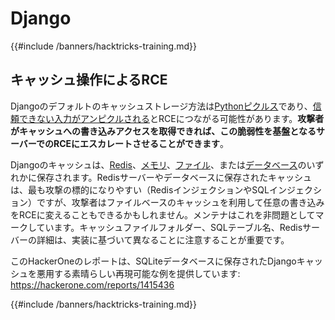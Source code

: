 # Django

{{#include /banners/hacktricks-training.md}}

## キャッシュ操作によるRCE
Djangoのデフォルトのキャッシュストレージ方法は[Pythonピクルス](https://docs.python.org/3/library/pickle.html)であり、[信頼できない入力がアンピクルされる](https://media.blackhat.com/bh-us-11/Slaviero/BH_US_11_Slaviero_Sour_Pickles_Slides.pdf)とRCEにつながる可能性があります。**攻撃者がキャッシュへの書き込みアクセスを取得できれば、この脆弱性を基盤となるサーバーでのRCEにエスカレートさせることができます**。

Djangoのキャッシュは、[Redis](https://github.com/django/django/blob/48a1929ca050f1333927860ff561f6371706968a/django/core/cache/backends/redis.py#L12)、[メモリ](https://github.com/django/django/blob/48a1929ca050f1333927860ff561f6371706968a/django/core/cache/backends/locmem.py#L16)、[ファイル](https://github.com/django/django/blob/48a1929ca050f1333927860ff561f6371706968a/django/core/cache/backends/filebased.py#L16)、または[データベース](https://github.com/django/django/blob/48a1929ca050f1333927860ff561f6371706968a/django/core/cache/backends/db.py#L95)のいずれかに保存されます。Redisサーバーやデータベースに保存されたキャッシュは、最も攻撃の標的になりやすい（RedisインジェクションやSQLインジェクション）ですが、攻撃者はファイルベースのキャッシュを利用して任意の書き込みをRCEに変えることもできるかもしれません。メンテナはこれを非問題としてマークしています。キャッシュファイルフォルダー、SQLテーブル名、Redisサーバーの詳細は、実装に基づいて異なることに注意することが重要です。

このHackerOneのレポートは、SQLiteデータベースに保存されたDjangoキャッシュを悪用する素晴らしい再現可能な例を提供しています: https://hackerone.com/reports/1415436

{{#include /banners/hacktricks-training.md}}
